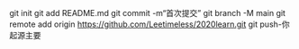 git init 
git add README.md 
git commit -m“首次提交” 
git branch -M main 
git remote add origin https://github.com/Leetimeless/2020learn.git
 git push-你起源主要
